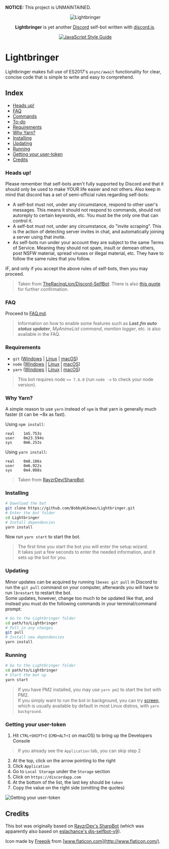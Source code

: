 **NOTICE:** This project is UNMAINTAINED.

<p align="center">
<img align="center" title="Lightbringer" src="https://a.safe.moe/pM9Ov.png">
</p>

<p align="center">
<b>Lightbringer</b> is yet another <a href="https://discordapp.com">Discord</a> self-bot written with <a href="https://discord.js.org/">discord.js</a>.
</p>

<p align="center">
<a href="https://github.com/feross/standard"><img align="center" title="JavaScript Style Guide" src="https://cdn.rawgit.com/feross/standard/master/badge.svg"></a>
</p>

# Lightbringer
Lightbringer makes full use of ES2017's `async/await` functionality for clear, concise code that is simple to write and easy to comprehend.

## Index
- [Heads up!](#heads-up)
- [FAQ](#faq)
- [Commands](COMMANDS.md)
- [To-do](TODO.md)
- [Requirements](#requirements)
- [Why Yarn?](#why-yarn)
- [Installing](#installing)
- [Updating](#updating)
- [Running](#running)
- [Getting your user-token](#getting-your-user-token)
- [Credits](#credits)

### Heads up!
Please remember that self-bots aren't fully supported by Discord and that it should only be used to make YOUR life easier and not others. Also keep in mind that discord has a set of semi-official rules regarding self-bots:

- A self-bot must not, under any circumstance, respond to other user's messages. This means it should not respond to commands, should not autoreply to certain keywords, etc. You must be the only one that can control it.
- A self-bot must not, under any circumstance, do "invite scraping". This is the action of detecting server invites in chat, and automatically joining a server using that invite.
- As self-bots run under your account they are subject to the same Terms of Service. Meaning they should not spam, insult or demean others, post NSFW material, spread viruses or illegal material, etc. They have to follow the same rules that you follow.

IF, and only if you accept the above rules of self-bots, then you may proceed.

> Taken from [TheRacingLion/Discord-SelfBot](https://github.com/TheRacingLion/Discord-SelfBot). There is also [this quote](https://github.com/hammerandchisel/discord-api-docs/issues/69#issuecomment-223898291) for further confirmation.

### FAQ
Proceed to [FAQ.md](FAQ.md).
> Information on how to enable some features such as ***Last.fm auto status updater***, *MyAnimeList command*, *mention logger*, etc. is also available in the FAQ.

### Requirements
- `git` ([Windows](https://git-scm.com/download/win) | [Linux](https://git-scm.com/download/linux) | [macOS](https://git-scm.com/download/mac))
- `node` ([Windows](https://nodejs.org/en/download/current/) | [Linux](https://nodejs.org/en/download/package-manager/) | [macOS](https://nodejs.org/en/download/current/))
- `yarn` ([Windows](https://yarnpkg.com/en/docs/install#windows-tab) | [Linux](https://yarnpkg.com/en/docs/install#linux-tab) | [macOS](https://yarnpkg.com/en/docs/install#mac-tab))

> This bot requires node `>= 7.6.0` (run `node -v` to check your node version).

### Why Yarn?
A simple reason to use `yarn` instead of `npm` is that yarn is generally much faster (it can be ~8x as fast).  

Using `npm install`:
```
real    1m5.753s
user    0m23.594s
sys     0m6.253s
```

Using `yarn install`:
```
real    0m8.186s
user    0m6.922s
sys     0m4.088s
```

> Taken from [RayzrDev/SharpBot](https://github.com/RayzrDev/SharpBot/wiki/Why-Yarn%3F).

### Installing
```bash
# Download the bot
git clone https://github.com/BobbyWibowo/Lightbringer.git
# Enter the bot folder
cd Lightbringer
# Install dependencies
yarn install
```

Now run `yarn start` to start the bot. 

> The first time you start the bot you will enter the setup wizard.  
> It takes just a few seconds to enter the needed information, and it sets up the bot for you.

### Updating
Minor updates can be acquired by running `lbexec git pull` in Discord to run the `git pull` command on your computer, afterwards you will have to run `lbrestart` to restart the bot.  
Some updates, however, change too much to be updated like that, and instead you must do the following commands in your terminal/command prompt:
```bash
# Go to the Lightbringer folder
cd path/to/Lightbringer
# Pull in any changes
git pull
# Install new dependencies
yarn install
```

### Running
```bash
# Go to the Lightbringer folder
cd path/to/Lightbringer
# Start the bot up
yarn start
```

> If you have PM2 installed, you may use `yarn pm2` to start the bot with PM2.  
> If you simply want to run the bot in background, you can try [screen](https://www.gnu.org/software/screen/), which is usually available by default in most Linux distros, with `yarn background`.

### Getting your user-token
1. Hit `CTRL+SHIFT+I` (`CMD+ALT+I` on macOS) to bring up the Developers Console
> If you already see the `Application` tab, you can skip step 2
2. At the top, click on the arrow pointing to the right
3. Click `Application`
4. Go to `Local Storage` under the `Storage` section
5. Click on `https://discordapp.com`
6. At the bottom of the list, the last key should be `token`
7. Copy the value on the right side (omitting the quotes)

![Getting your user-token](https://a.safe.moe/p6xJ7.png)

## Credits
This bot was originally based on [RayzrDev's SharpBot](https://github.com/RayzrDev/SharpBot) (which was apparently also based on [eslachance's djs-selfbot-v9](https://github.com/eslachance/djs-selfbot-v9)).

Icon made by [Freepik](http://www.freepik.com/) from [www.flaticon.com](http://www.flaticon.com/).
